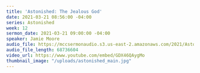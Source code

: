 ```yaml
---
title: 'Astonished: The Jealous God'
date: 2021-03-21 08:56:00 -04:00
series: Astonished
week: 12
sermon_date: 2021-03-21 09:00:00 -04:00
speaker: Jamie Moore
audio_file: https://mccsermonaudio.s3.us-east-2.amazonaws.com/2021/Astonished+2021/Atonished+Week+12.mp3
audio_file_length: 68736604
video_url: https://www.youtube.com/embed/GDX46QAygMo
thumbnail_image: "/uploads/astonished_main.jpg"
---
```


